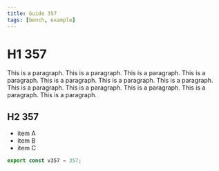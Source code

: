 ```yaml
---
title: Guide 357
tags: [bench, example]
---
```


# H1 357

This is a paragraph. This is a paragraph. This is a paragraph. This is a paragraph. This is a paragraph. This is a paragraph. This is a paragraph. This is a paragraph. This is a paragraph. This is a paragraph. This is a paragraph. This is a paragraph. 

## H2 357

- item A
- item B
- item C

```ts
export const v357 = 357;
```
